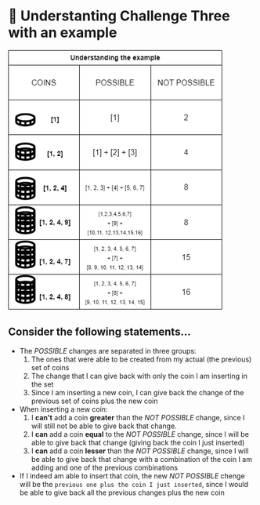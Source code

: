 # 💸 Understanting Challenge Three with an example

![Alt text](../images/coins_example.png)

## Consider the following statements...
* The *POSSIBLE* changes are separated in three groups: 
    1) The ones that were able to be created from my actual (the previous) set of coins
    2) The change that I can give back with only the coin I am inserting in the set 
    3) Since I am inserting a new coin, I can give back the change of the previous set of coins plus the new coin
* When inserting a new coin:
    1) I **can't** add a coin **greater** than the *NOT POSSIBLE* change, since I will still not be able to give back that change.
    2) I **can** add a coin **equal** to the *NOT POSSIBLE* change, since I will be able to give back that change (giving back the coin I just inserted)
    3) I **can** add a coin **lesser** than the *NOT POSSIBLE* change, since I will be able to give back that change with a combination of the coin I am adding and one of the previous combinations
* If I indeed am able to insert that coin, the new *NOT POSSIBLE* chenge will be the `previous one plus the coin I just inserted`, since I would be able to give back all the previous changes plus the new coin
